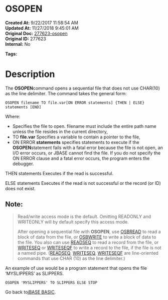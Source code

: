 # OSOPEN

**Created At:** 9/22/2017 11:58:54 AM  
**Updated At:** 11/27/2018 9:45:01 AM  
**Original Doc:** [277623-osopen](https://docs.jbase.com/36868-jbase-basic/277623-osopen)  
**Original ID:** 277623  
**Internal:** No  

**Tags:**
<badge text='file handling' vertical='middle' />

# Description

The **OSOPEN**command opens a sequential file that does not use CHAR(10) as the line delimiter. The command takes the general form:

```
OSOPEN filename TO file.var[ON ERROR statements] {THEN | ELSE} statements [END]
```

Where:

- Specifies the file to open. filename must include the entire path name unless the file resides in the current directory,
- TO **file.var** Specifies a variable to contain a pointer to the file,
- ON ERROR **statements** specifies statements to execute if the **OSOPEN**statement fails with a fatal error because the file is not open, an I/O error occurs, or JBASE cannot find the file. If you do not specify the ON ERROR clause and a fatal error occurs, the program enters the debugger.


THEN statements Executes if the read is successful.

ELSE statements Executes if the read is not successful or the record (or ID) does not exist.

## Note:


> Read/write access mode is the default. Omitting READONLY and WRITEONLY will by default specify this access mode.
> 
> After opening a sequential file with **OSOPEN**, use [OSBREAD](./../osbread) to read a block of data from the file, or [OSBWRITE](./../osbwrite) to write a block of data to the file. You also can use [READSEQ](./../readseq) to read a record from the file, or [WRITESEQ](./../writeseq) or [WRITESEQF](./../writeseqf) to write a record to the file, if the file is not a named pipe. ([READSEQ](./../readseq), [WRITESEQ](./../writeseq), [WRITESEQF](./../writeseqf) are line-oriented commands that use CHAR (10) as the line delimiter.)


An example of use would be a program statement that opens the file ‘MYSLIPPERS’ as SLIPPERS.

```
OSOPEN 'MYSLIPPERS' TO SLIPPERS ELSE STOP 
```



Go back to[jBASE BASIC](./../jbase-basic-programmers-reference-guide).
